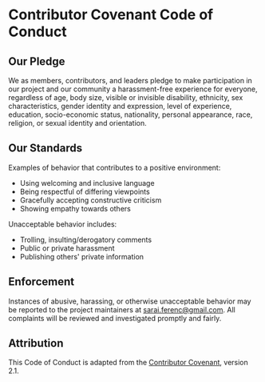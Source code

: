 # Contributor Covenant Code of Conduct

## Our Pledge

We as members, contributors, and leaders pledge to make participation in our project and our community a harassment-free experience for everyone, regardless of age, body size, visible or invisible disability, ethnicity, sex characteristics, gender identity and expression, level of experience, education, socio-economic status, nationality, personal appearance, race, religion, or sexual identity and orientation.

## Our Standards

Examples of behavior that contributes to a positive environment:

- Using welcoming and inclusive language
- Being respectful of differing viewpoints
- Gracefully accepting constructive criticism
- Showing empathy towards others

Unacceptable behavior includes:

- Trolling, insulting/derogatory comments
- Public or private harassment
- Publishing others' private information

## Enforcement

Instances of abusive, harassing, or otherwise unacceptable behavior may be reported to the project maintainers at <sarai.ferenc@gmail.com>. All complaints will be reviewed and investigated promptly and fairly.

## Attribution

This Code of Conduct is adapted from the [Contributor Covenant](https://www.contributor-covenant.org/), version 2.1.
